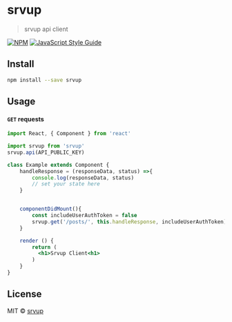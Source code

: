 # srvup

> srvup api client

[![NPM](https://img.shields.io/npm/v/srvup.svg)](https://www.npmjs.com/package/srvup) [![JavaScript Style Guide](https://img.shields.io/badge/code_style-standard-brightgreen.svg)](https://standardjs.com)

## Install

```bash
npm install --save srvup
```

## Usage

#### `GET` requests
```jsx
import React, { Component } from 'react'

import srvup from 'srvup'
srvup.api(API_PUBLIC_KEY)

class Example extends Component {
    handleResponse = (responseData, status) =>{
        console.log(responseData, status)
        // set your state here
    }


    componentDidMount(){
        const includeUserAuthToken = false
        srvup.get('/posts/', this.handleResponse, includeUserAuthToken)
    }

    render () {
        return (
          <h1>Srvup Client<h1>
        )
    }
}
```


## License

MIT © [srvup](https://github.com/srvup)
